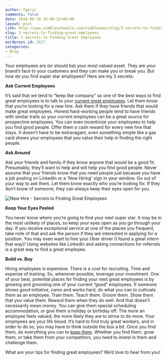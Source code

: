```yaml
---
author: fgeric
comments: false
date: 2016-06-16 19:46:52+00:00
layout: post
link: http://www.nimbleschedule.com/nimblenews/blog/3-secrets-to-finding-great-employees/
slug: 3-secrets-to-finding-great-employees
title: 3 Secrets to Finding Great Employees
wordpress_id: 2627
categories:
- Blog
---
```


Your employees are (or should be) your most valued asset. They are your brand’s face to your customers and they can make you or break you. But how do you find super star employees? Here are my 3 secrets: 

**Ask Current Employees**

It’s said that we tend to “keep like company” so one of the best ways to find great employees is to talk to your [current great employees](http://www.nimbleschedule.com/nimblenews/blog/ideal-employees-among-us/). Let them know that you’re looking for a new hire. Ask them if they have friends that would make great employees. Honest hard-working people tend to have friends with similar traits so your current employees can be a great source for prospective employees. You can even incentivize your employees to help you find good people. Offer them a cash reward for every new hire that stays. It doesn’t have to be extravagant, even something simple like a gas card shows your employees that you value their help in finding the right people. 

**Ask Around**

Ask your friends and family if they know anyone that would be a good fit. Presumably, they’ll want to help and will help you find good people. Never assume that your friends know that you need people just because you have a job posting on LinkedIn or a 'Now Hiring' sign in your window. Go out of your way to ask them. Let them know exactly who you’re looking for. If they don’t know of someone, they can always keep their eyes open for you. 

![New Hire - Secrets to Finding Great Employees ](http://www.nimbleschedule.com/wp-content/uploads/2016/06/In-Hiring-a-Friend-in-Need-Is-a-Prospect-Indeed.jpg)  
  
  


**Keep Your Eyes Peeled**

You never know where you’re going to find your next super star. It may be in the most unlikely of places, so keep your eyes open as you go through your day. If you receive exceptional service at one of the places you frequent, take note of that and ask the person if they are interested in applying for a position. You may even want to hire your Uber driver (I found a great intern that way)! Using websites like LinkedIn and asking connections for referrals is a great way to find a great employee. 

**Build vs. Buy**

Hiring employees is expensive. There is a cost for recruiting. Time and expense of training. So, whenever possible, leverage your investment. One of your best, potential places for finding your next great employees is by growing and grooming one of your current “good” employees. If someone shows good initiative, cares and works hard, do what you can to cultivate them as an employee. Train them. Teach them. Groom them.  Show them that you value them. Reward them when they do well. And that doesn’t necessarily mean money. You can give them special scheduling accommodation, or give them a holiday or birthday off. The more an employee feels valued, the more likely they are to strive to do more. 
Your employees are your life blood. It’s hard to find truly great workers, and in order to do so, you may have to think outside the box a bit. Once you find them, do everything you can to [keep them](http://www.nimbleschedule.com/nimblenews/blog/5-secrets-to-keep-your-best-employees/).  Whether you find them, grow them, or take them from your competitors, you need to invest in them and challenge them. 

What are your tips for finding great employees? We’d love to hear from you!

